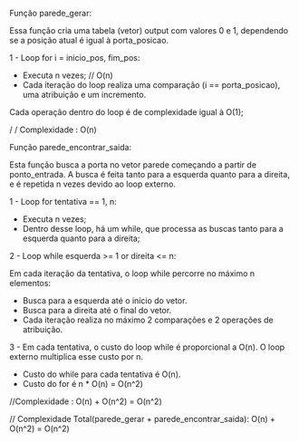 Função parede_gerar:

Essa função cria uma tabela (vetor) output com valores 0  e 1,
dependendo se a posição atual é igual à porta_posicao.

1 - Loop for i = inicio_pos, fim_pos:

- Executa n vezes;  // O(n)
- Cada iteração do loop realiza uma comparação (i == porta_posicao), 
uma atribuição e um incremento.

Cada operação dentro do loop é de complexidade igual à O(1);

/ / Complexidade : O(n)

Função parede_encontrar_saida:

Esta função busca a porta no vetor parede começando a partir de ponto_entrada. 
A busca é feita tanto para a esquerda quanto para a direita, e é repetida n vezes devido ao loop externo.

1 - Loop for tentativa == 1, n:

- Executa n vezes;
- Dentro desse loop, há um while, que processa as buscas tanto para a esquerda quanto para a direita;

2 - Loop while esquerda >= 1 or direita <= n:

Em cada iteração da tentativa, o loop while percorre no máximo n elementos:

- Busca para a esquerda até o início do vetor.
- Busca para a direita até o final do vetor.
- Cada iteração realiza no máximo 2 comparações e 2 operações de atribuição.

3 - Em cada tentativa, o custo do loop while é proporcional a  O(n). 
O loop externo multiplica esse custo por n.

- Custo do while para cada tentativa é O(n).
- Custo do for é n * O(n) = O(n^2)

//Complexidade : O(n) + O(n^2) = O(n^2)


// Complexidade Total(parede_gerar + parede_encontrar_saida): O(n) + O(n^2) = O(n^2)
